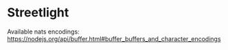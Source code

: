 # Streetlight




Available nats encodings:
https://nodejs.org/api/buffer.html#buffer_buffers_and_character_encodings
